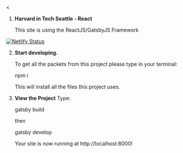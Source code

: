 <

1.  **Harvard in Tech Seattle - React**

    This site is using the ReactJS/GatsbyJS Framework

[![Netlify Status](https://api.netlify.com/api/v1/badges/9f79976f-4934-4f39-98c7-60103e3ce282/deploy-status)](https://app.netlify.com/sites/flamboyant-haibt-0ca6a7/deploys)

2.  **Start developing.**

    To get all the packets from this project please type in your terminal:

    npm i

    This will install all the files this project uses.

3.  **View the Project**
    Type:

    gatsby build

    then

    gatsby develop

    Your site is now running at http://localhost:8000!

